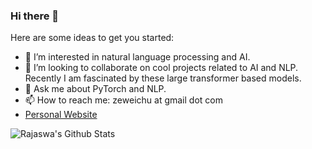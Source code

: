 ### Hi there 👋

<!--
**ZeweiChu/ZeweiChu** is a ✨ _special_ ✨ repository because its `README.md` (this file) appears on your GitHub profile.

Here are some ideas to get you started:

- 🔭 I’m currently working on ...
- 🌱 I’m currently learning ...
- 👯 I’m looking to collaborate on ...
- 🤔 I’m looking for help with ...
- 💬 Ask me about ...
- 📫 How to reach me: ...
- 😄 Pronouns: ...
- ⚡ Fun fact: ...
-->

Here are some ideas to get you started:

- 🔭 I’m interested in natural language processing and AI. 
- 👯 I’m looking to collaborate on cool projects related to AI and NLP. Recently I am fascinated by these large transformer based models.  
- 💬 Ask me about PyTorch and NLP. 
- 📫 How to reach me: zeweichu at gmail dot com
- [Personal Website](http://people.cs.uchicago.edu/~zeweichu/)

<img align="left" alt="Rajaswa's Github Stats" src="https://github-readme-stats.vercel.app/api?username=zeweichu&show_icons=true&hide_border=true" />
<br />


